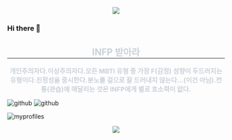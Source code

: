 <div align= "center">
    <img src="https://capsule-render.vercel.app/api?type=cylinder&color=000000&height=120&text=사는게%20꽃%20같네%20siba&animation=scaleIn&fontColor=ffffff&fontSize=90" />
    </div>
    
### Hi there 👋

<div align= "center"> 
    <h2 style="border-bottom: 1px solid #21262d; color: #c9d1d9;"> INFP 받아라 </h2>  
    <div style="font-weight: 700; font-size: 15px; text-align: center; color: #c9d1d9;"> 개인주의자다.</li></li>이상주의자다.</li></li>모든 MBTI 유형 중 가장 F(감정) 성향이 두드러지는 유형이다.</li></li>진정성을 중시한다.</li></li>분노를 겉으로 잘 드러내지 않는다...(이건 아님).</li></li>전통(관습)에 매달리는 것은 INFP에게 별로 호소력이 없다. </div> 
    </div>
    
    
![github](https://img.shields.io/badge/GitHub-100000?style=for-the-badge&logo=github&logoColor=white)
![github](https://img.shields.io/badge/Notion-000000?style=for-the-badge&logo=notion&logoColor=white)

![myprofiles](https://github-readme-stats.vercel.app/api?username=parkhayarn&theme=red-blue)



<div align= "center">
    <img src="https://capsule-render.vercel.app/api?type=cylinder&color=ffffff&height=120&text=그럼%20이만&animation=blinking&fontColor=000000&fontSize=90" />
    </div>
    
